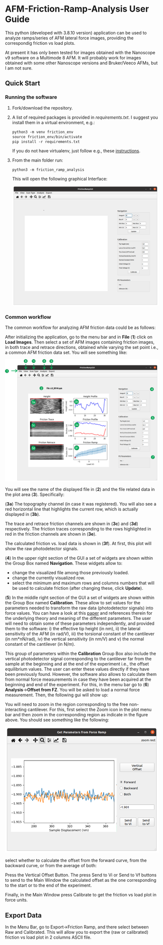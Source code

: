 # AFM-Friction-Ramp-Analysis User Guide

This python (developed with 3.8.10 version) application can be used to analyze ramps/series of AFM lateral force images, providing the correspondig friction vs load plots. 

At present it has only been tested for images obtained with the Nanoscope v9 software on a Multimode 8 AFM. It will probably work for images obtained with some other Nanoscope versions and Bruker/Veeco AFMs, but I am not sure.

## Quick Start

### Running the software

1. Fork/download the repository. 
2. A list of required packages is provided in *requirements.txt*. I suggest you install them in a virtual environment, e.g.:
	```
	python3 -m venv friction_env
	source friction_env/bin/activate
	pip install -r requirements.txt
	```
	If you do not have virtualenv, just follow e.g., these [instructions](https://virtualenv.pypa.io/en/latest/installation.html).
3. From the main folder run:
	```
	python3 -m friction_ramp_analysis
	```
	This will open the following graphical Interface:
	
	![Main Window](UserGuideImages/MainWindow.png)

### Common workflow

The common workflow for analyzing AFM friction data could be as follows:

After initializing the application, go to the menu bar and in **File** (**1**) click on **Load Images**. Then select a set of AFM images containing friction images, in both trace and retrace directions, 
obtained while varying the set point i.e., a common AFM friction data set. You will see something like:

![Main Window](UserGuideImages/MainWindowWithData.png)

You will see the name of the displayed file in (**2**) and the file related data in the plot area (**3**). Specifically:

(**3a**) The topography channel (in case it was registered). You will also see a red horizontal line that highlights the current row, which is actually displayed in (**3b**).

The trace and retrace friction channels are shown in (**3c**) and (**3d**) respectively. The friction traces corresponding to the rows highlighted in red in the friction channels are shown in (**3e**).

The calculated friction vs. load data is shown in (**3f**). At first, this plot will show the raw photodetector signals.

(**4**) In the upper right section of the GUI a set of widgets are shown within the Group Box named **Navigation**. These widgets allow to:

- change the visualized file among those previously loaded.
- change the currently visualized row.
- select the minimum and maximum rows and columns numbers that will be used to calculate friction (after changing these, click **Update**).

(**5**) In the middle right section of the GUI a set of widgets are shown within the Group Box named **Calibration**. These allow to set values for the parameters needed to transform the raw data (photodetector signals) 
into force values. You can have a look at this [paper](https://pubs.acs.org/doi/full/10.1021/la201673r) and references therein for the underlying theory and meaning of the different parameters. 
The user will need to obtain some of these parameters independently, and provided them to the software: i) the effective tip height (in nm), ii) the lateral sensitivity of the AFM (in rad/V), iii) the torsional constant of 
the cantilever (in nm\*nN/rad), iv) the vertical sensitivity (in nm/V) and v) the normal constant of the cantilever (in N/m).

This group of parameters within the **Calibration** Group Box also include the vertical photodetector signal corresponding to the cantilever far from the sample at the beginning and at the end of the experiment i.e., the 
offset equilibrium values. The user can enter these values directly if they have been previously found. However, the software also allows to calculate them from normal force measurements in case they have been acquired at 
the beginning and end of the experiment. For this, in the menu bar go to (**6**) **Analysis**->**Offset from FZ**. You will be asked to load a normal force measurement. Then, the following gui will show up:



You will need to zoom in the region corresponding to the free non-interacting cantilever. For this, first select the Zoom icon in the plot menu bar and then zoom in the corresponding region as indicate in the figure 
above. You should see something like the following: 

![FZ GUI](UserGuideImages/FZ2.png)

select whether to calculate the offset from the forward curve, from the backward curve, or from the average of both:

Press the Vertical Offset Button. The press Send to Vi or Send to Vf buttons to send to the Main Window the calculated offset as the one corresponding to the start or to the end of the experiment.

Finally, in the Main Window press Calibrate to get the friction vs load plot in force units.

## Export Data
In the Menu Bar, go to Export->Friction Ramp, and there select between Raw and Calibrated. This will allow you to export the (raw or calibrated) friction vs load plot in 2 columns ASCII file.


